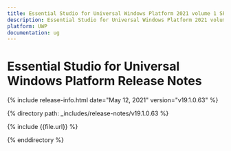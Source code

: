 ```yaml
---
title: Essential Studio for Universal Windows Platform 2021 volume 1 SP1 Release Notes  
description: Essential Studio for Universal Windows Platform 2021 volume 1 SP1 Release Notes  
platform: UWP
documentation: ug
---
```


# Essential Studio for Universal Windows Platform  Release Notes  

{% include release-info.html date="May 12, 2021"  version="v19.1.0.63" %} 


{% directory path: _includes/release-notes/v19.1.0.63 %}

{% include {{file.url}} %}

{% enddirectory %}